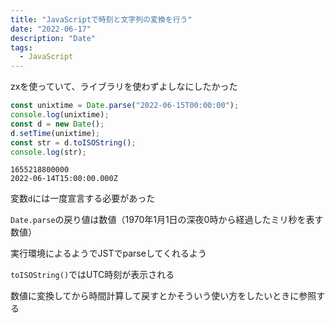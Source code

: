 ```yaml
---
title: "JavaScriptで時刻と文字列の変換を行う"
date: "2022-06-17"
description: "Date"
tags:
  - JavaScript
---
```


zxを使っていて、ライブラリを使わずよしなにしたかった

```javascript
const unixtime = Date.parse("2022-06-15T00:00:00");
console.log(unixtime);
const d = new Date();
d.setTime(unixtime);
const str = d.toISOString();
console.log(str);
```

```shell
1655218800000
2022-06-14T15:00:00.000Z
```

変数`d`には一度宣言する必要があった

`Date.parse`の戻り値は数値（1970年1月1日の深夜0時から経過したミリ秒を表す数値）

実行環境によるようでJSTでparseしてくれるよう

`toISOString()`ではUTC時刻が表示される

数値に変換してから時間計算して戻すとかそういう使い方をしたいときに参照する